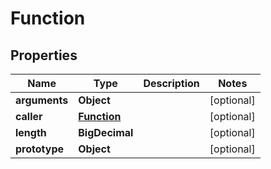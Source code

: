 

# Function


## Properties

Name | Type | Description | Notes
------------ | ------------- | ------------- | -------------
**arguments** | **Object** |  |  [optional]
**caller** | [**Function**](Function.md) |  |  [optional]
**length** | **BigDecimal** |  |  [optional]
**prototype** | **Object** |  |  [optional]



